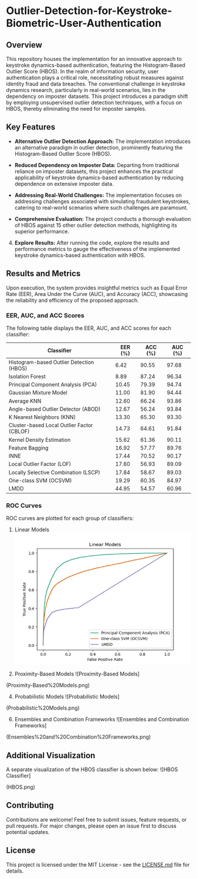# Outlier-Detection-for-Keystroke-Biometric-User-Authentication

## Overview

This repository houses the implementation for an innovative approach to keystroke dynamics-based authentication, featuring the Histogram-Based Outlier Score (HBOS). In the realm of information security, user authentication plays a critical role, necessitating robust measures against identity fraud and data breaches. The conventional challenge in keystroke dynamics research, particularly in real-world scenarios, lies in the dependency on imposter datasets. This project introduces a paradigm shift by employing unsupervised outlier detection techniques, with a focus on HBOS, thereby eliminating the need for imposter samples.

## Key Features

- **Alternative Outlier Detection Approach:** The implementation introduces an alternative paradigm in outlier detection, prominently featuring the Histogram-Based Outlier Score (HBOS).

- **Reduced Dependency on Imposter Data:** Departing from traditional reliance on imposter datasets, this project enhances the practical applicability of keystroke dynamics-based authentication by reducing dependence on extensive imposter data.

- **Addressing Real-World Challenges:** The implementation focuses on addressing challenges associated with simulating fraudulent keystrokes, catering to real-world scenarios where such challenges are paramount.

- **Comprehensive Evaluation:** The project conducts a thorough evaluation of HBOS against 15 other outlier detection methods, highlighting its superior performance.

4. **Explore Results:**
    After running the code, explore the results and performance metrics to gauge the effectiveness of the implemented keystroke dynamics-based authentication with HBOS.

## Results and Metrics

Upon execution, the system provides insightful metrics such as Equal Error Rate (EER), Area Under the Curve (AUC), and Accuracy (ACC), showcasing the reliability and efficiency of the proposed approach.

### EER, AUC, and ACC Scores

The following table displays the EER, AUC, and ACC scores for each classifier:

| Classifier                                   | EER (%) | ACC (%) | AUC (%) |
|----------------------------------------------|---------|---------|---------|
| Histogram-based Outlier Detection (HBOS)     | 6.42    | 90.55   | 97.68   |
| Isolation Forest                             | 8.89    | 87.24   | 96.34   |
| Principal Component Analysis (PCA)           | 10.45   | 79.39   | 94.74   |
| Gaussian Mixture Model                       | 11.00   | 81.90   | 94.44   |
| Average KNN                                  | 12.60   | 66.24   | 93.86   |
| Angle-based Outlier Detector (ABOD)          | 12.67   | 56.24   | 93.84   |
| K Nearest Neighbors (KNN)                    | 13.30   | 65.30   | 93.30   |
| Cluster-based Local Outlier Factor (CBLOF)   | 14.73   | 64.61   | 91.84   |
| Kernel Density Estimation                    | 15.62   | 61.36   | 90.11   |
| Feature Bagging                              | 16.92   | 57.77   | 89.76   |
| INNE                                         | 17.44   | 70.52   | 90.17   |
| Local Outlier Factor (LOF)                   | 17.60   | 56.93   | 89.09   |
| Locally Selective Combination (LSCP)        | 17.84   | 58.67   | 89.03   |
| One-class SVM (OCSVM)                        | 19.29   | 60.35   | 84.97   |
| LMDD                                         | 44.95   | 54.57   | 60.96   |

### ROC Curves

ROC curves are plotted for each group of classifiers:

1. Linear Models
![Linear Models](Linear%20Models.png)

2. Proximity-Based Models
![Proximity-Based Models]

(Proximity-Based%20Models.png)

4. Probabilistic Models
![Probabilistic Models]

(Probabilistic%20Models.png)

6. Ensembles and Combination Frameworks
![Ensembles and Combination Frameworks]

(Ensembles%20and%20Combination%20Frameworks.png)

## Additional Visualization

A separate visualization of the HBOS classifier is shown below:
![HBOS Classifier]

(HBOS.png)

## Contributing

Contributions are welcome! Feel free to submit issues, feature requests, or pull requests. For major changes, please open an issue first to discuss potential updates.

## License

This project is licensed under the MIT License - see the [LICENSE.md](LICENSE.md) file for details.

